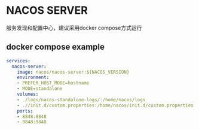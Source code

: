 # NACOS SERVER

服务发现和配置中心，建议采用docker compose方式运行

## docker compose example
```yaml
services:
  nacos-server:
    image: nacos/nacos-server:${NACOS_VERSION}
    environment:
    - PREFER_HOST_MODE=hostname
    - MODE=standalone
    volumes:
    - ./logs/nacos-standalone-logs/:/home/nacos/logs
    - .//init.d/custom.properties:/home/nacos/init.d/custom.properties
    ports:
    - 8848:8848
    - 9848:9848
```
